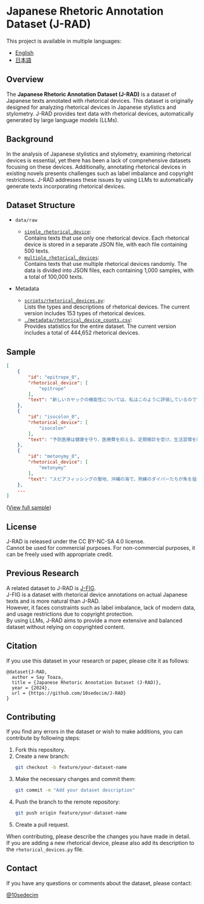 # Japanese Rhetoric Annotation Dataset (J-RAD)

This project is available in multiple languages:
- [English](README.md)
- [日本語](README.ja.md)

## Overview
The **Japanese Rhetoric Annotation Dataset (J-RAD)** is a dataset of Japanese texts annotated with rhetorical devices. This dataset is originally designed for analyzing rhetorical devices in Japanese stylistics and stylometry. J-RAD provides text data with rhetorical devices, automatically generated by large language models (LLMs).

## Background
In the analysis of Japanese stylistics and stylometry, examining rhetorical devices is essential, yet there has been a lack of comprehensive datasets focusing on these devices. Additionally, annotating rhetorical devices in existing novels presents challenges such as label imbalance and copyright restrictions. J-RAD addresses these issues by using LLMs to automatically generate texts incorporating rhetorical devices.

## Dataset Structure
- `data/raw`
  - [`single_rhetorical_device`](./data/raw/single_rhetorical_device):  
    Contains texts that use only one rhetorical device. Each rhetorical device is stored in a separate JSON file, with each file containing 500 texts.
  - [`multiple_rhetorical_devices`](./data/raw/multiple_rhetorical_devices):  
    Contains texts that use multiple rhetorical devices randomly. The data is divided into JSON files, each containing 1,000 samples, with a total of 100,000 texts.

- Metadata
  - [`scripts/rhetorical_devices.py`](./scripts/rhetorical_devices.py):  
    Lists the types and descriptions of rhetorical devices. The current version includes 153 types of rhetorical devices.
  - [`./metadata/rhetorical_device_counts.csv`](./metadata/rhetorical_device_counts.csv):  
    Provides statistics for the entire dataset. The current version includes a total of 444,652 rhetorical devices.

## Sample
```json
[
    {
        "id": "epitrope_0",
        "rhetorical_device": [
            "epitrope"
        ],
        "text": "新しいカヤックの機能性については、私はこのように評価しているのですが、あなたはどのように感じられますか?私の意見に同意されますか?"
    },
    {
        "id": "isocolon_0",
        "rhetorical_device": [
            "isocolon"
        ],
        "text": "予防医療は健康を守り、医療費を抑える。定期検診を受け、生活習慣を改善することが大切だ。"
    },
    {
        "id": "metonymy_0",
        "rhetorical_device": [
            "metonymy"
        ],
        "text": "スピアフィッシングの聖地、沖縄の海で、熟練のダイバーたちが魚を狙っていた。"
    },
    ...
]
```
([View full sample](./data/sample/samples.json))

## License
J-RAD is released under the CC BY-NC-SA 4.0 license.  
Cannot be used for commercial purposes. For non-commercial purposes, it can be freely used with appropriate credit.

## Previous Research
A related dataset to J-RAD is [J-FIG](https://www.kotorica.net/j-fig/info/guideline).  
J-FIG is a dataset with rhetorical device annotations on actual Japanese texts and is more natural than J-RAD.  
However, it faces constraints such as label imbalance, lack of modern data, and usage restrictions due to copyright protection.  
By using LLMs, J-RAD aims to provide a more extensive and balanced dataset without relying on copyrighted content.

## Citation
If you use this dataset in your research or paper, please cite it as follows:

```
@dataset{J-RAD,
  author = Say Toaza,
  title = {Japanese Rhetoric Annotation Dataset (J-RAD)},
  year = {2024},
  url = {https://github.com/10sedecim/J-RAD}
}
```

## Contributing
If you find any errors in the dataset or wish to make additions, you can contribute by following steps:

1. Fork this repository.
2. Create a new branch:
    ```bash
    git checkout -b feature/your-dataset-name
    ```
3. Make the necessary changes and commit them:
    ```bash
    git commit -m "Add your dataset description"
    ```
4. Push the branch to the remote repository:
    ```bash
    git push origin feature/your-dataset-name
    ```
5. Create a pull request.

When contributing, please describe the changes you have made in detail.  
If you are adding a new rhetorical device, please also add its description to the `rhetorical_devices.py` file.

## Contact
If you have any questions or comments about the dataset, please contact:

[@10sedecim](https://x.com/10sedecim)